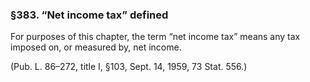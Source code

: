 ### §383. “Net income tax” defined ###

For purposes of this chapter, the term “net income tax” means any tax imposed on, or measured by, net income.

(Pub. L. 86–272, title I, §103, Sept. 14, 1959, 73 Stat. 556.)